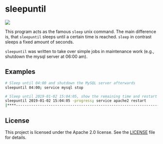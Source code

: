 # sleepuntil
<img src="https://travis-ci.org/jnidzwetzki/sleepuntil.svg?branch=master">

This program acts as the famous ``sleep`` unix command. The main difference is,  that ``sleepuntil`` sleeps until a certain time is reached. ``sleep`` in contrast sleeps a fixed amount of seconds.

``sleepuntil`` was written to take over simple jobs in maintenance work (e.g., shutdown the mysql server at 06:00 am).

## Examples
```bash
# Sleep until 04:00 and shutdown the MySQL server afterwards
sleepuntil 04:00; service mysql stop

# Sleep until 2019-01-02 15:04:05, show the remaining time and restart the apcahe webserver afterwards
sleepuntil 2019-01-02 15:04:05 -progress; service apache2 restart
|****----------------------------------------------------------------------------------------------------------------------------------|
```

## License
This project is licensed under the Apache 2.0 license. See the [LICENSE](./LICENSE) file for details.
